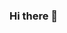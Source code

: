 ### Hi there 👋

<!--
**NadeekaJK/nadeekajk** is a ✨ _special_ ✨ repository because its `README.md` (this file) appears on your GitHub profile.

Here are some ideas to get you started:

- 💬 Ask me about C#, .NET CORE, Entity Framework SharePoint, SQL Server  
- 🔭 I work at SSW https://www.ssw.com.au/people/adam-cogan
- 📫 How to reach me: @nadeekajk
- 👯 I’m looking to collaborate to improve SSW Rules www.ssw.com.au/rules
- 😄 Pronouns: She/her
- ⚡ Fun fact: Tech geek, mum, artist, book worm, movie lover, chocoholic (and the list goes on 😄 )
